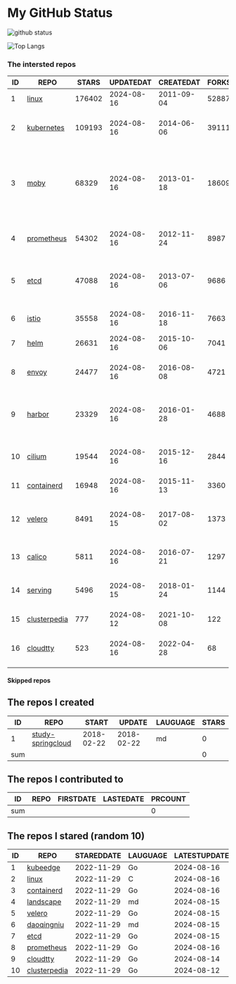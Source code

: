 # My GitHub Status

<img src="https://github-readme-stats-1.yihong0618.vercel.app/api?username=daoqingniu&show_icons=true&&&hide_title=true&count_private=true" alt="github status" />

![Top Langs](https://github-readme-stats-1.yihong0618.vercel.app/api/top-langs/?username=daoqingniu&layout=compact)

<!--START_SECTION:github_repos-->
### The intersted repos
| ID |                              REPO                               | STARS  | UPDATEDAT  | CREATEDAT  | FORKSCOUNT |                                                DESCRIPTIONS                                                |
|----|-----------------------------------------------------------------|--------|------------|------------|------------|------------------------------------------------------------------------------------------------------------|
|  1 | [linux](https://github.com/torvalds/linux)                      | 176402 | 2024-08-16 | 2011-09-04 |      52887 | Linux kernel source tree                                                                                   |
|  2 | [kubernetes](https://github.com/kubernetes/kubernetes)          | 109193 | 2024-08-16 | 2014-06-06 |      39111 | Production-Grade Container Scheduling and Management                                                       |
|  3 | [moby](https://github.com/moby/moby)                            |  68329 | 2024-08-16 | 2013-01-18 |      18609 | The Moby Project - a collaborative project for the container ecosystem to assemble container-based systems |
|  4 | [prometheus](https://github.com/prometheus/prometheus)          |  54302 | 2024-08-16 | 2012-11-24 |       8987 | The Prometheus monitoring system and time series database.                                                 |
|  5 | [etcd](https://github.com/etcd-io/etcd)                         |  47088 | 2024-08-16 | 2013-07-06 |       9686 | Distributed reliable key-value store for the most critical data of a distributed system                    |
|  6 | [istio](https://github.com/istio/istio)                         |  35558 | 2024-08-16 | 2016-11-18 |       7663 | Connect, secure, control, and observe services.                                                            |
|  7 | [helm](https://github.com/helm/helm)                            |  26631 | 2024-08-16 | 2015-10-06 |       7041 | The Kubernetes Package Manager                                                                             |
|  8 | [envoy](https://github.com/envoyproxy/envoy)                    |  24477 | 2024-08-16 | 2016-08-08 |       4721 | Cloud-native high-performance edge/middle/service proxy                                                    |
|  9 | [harbor](https://github.com/goharbor/harbor)                    |  23329 | 2024-08-16 | 2016-01-28 |       4688 | An open source trusted cloud native registry project that stores, signs, and scans content.                |
| 10 | [cilium](https://github.com/cilium/cilium)                      |  19544 | 2024-08-16 | 2015-12-16 |       2844 | eBPF-based Networking, Security, and Observability                                                         |
| 11 | [containerd](https://github.com/containerd/containerd)          |  16948 | 2024-08-16 | 2015-11-13 |       3360 | An open and reliable container runtime                                                                     |
| 12 | [velero](https://github.com/vmware-tanzu/velero)                |   8491 | 2024-08-15 | 2017-08-02 |       1373 | Backup and migrate Kubernetes applications and their persistent volumes                                    |
| 13 | [calico](https://github.com/projectcalico/calico)               |   5811 | 2024-08-16 | 2016-07-21 |       1297 | Cloud native networking and network security                                                               |
| 14 | [serving](https://github.com/knative/serving)                   |   5496 | 2024-08-15 | 2018-01-24 |       1144 | Kubernetes-based, scale-to-zero, request-driven compute                                                    |
| 15 | [clusterpedia](https://github.com/clusterpedia-io/clusterpedia) |    777 | 2024-08-12 | 2021-10-08 |        122 | The Encyclopedia of Kubernetes clusters                                                                    |
| 16 | [cloudtty](https://github.com/cloudtty/cloudtty)                |    523 | 2024-08-16 | 2022-04-28 |         68 | A Friendly Kubernetes CloudShell (Web Terminal) !                                                          |



#### Skipped repos
<!--END_SECTION:github_repos-->

<!--START_SECTION:my_github-->
## The repos I created
| ID  |                                 REPO                                 |   START    |   UPDATE   | LAUGUAGE | STARS |
|-----|----------------------------------------------------------------------|------------|------------|----------|-------|
|   1 | [study-springcloud](https://github.com/daoqingniu/study-springcloud) | 2018-02-22 | 2018-02-22 | md       |     0 |
| sum |                                                                      |            |            |          |     0 |

## The repos I contributed to
| ID  | REPO | FIRSTDATE | LASTEDATE | PRCOUNT |
|-----|------|-----------|-----------|---------|
| sum |      |           |           |       0 |

## The repos I stared (random 10)
| ID |                              REPO                               | STAREDDATE | LAUGUAGE | LATESTUPDATE |
|----|-----------------------------------------------------------------|------------|----------|--------------|
|  1 | [kubeedge](https://github.com/kubeedge/kubeedge)                | 2022-11-29 | Go       | 2024-08-16   |
|  2 | [linux](https://github.com/torvalds/linux)                      | 2022-11-29 | C        | 2024-08-16   |
|  3 | [containerd](https://github.com/containerd/containerd)          | 2022-11-29 | Go       | 2024-08-16   |
|  4 | [landscape](https://github.com/cncf/landscape)                  | 2022-11-29 | md       | 2024-08-15   |
|  5 | [velero](https://github.com/vmware-tanzu/velero)                | 2022-11-29 | Go       | 2024-08-15   |
|  6 | [daoqingniu](https://github.com/daoqingniu/daoqingniu)          | 2022-11-29 | md       | 2024-08-15   |
|  7 | [etcd](https://github.com/etcd-io/etcd)                         | 2022-11-29 | Go       | 2024-08-15   |
|  8 | [prometheus](https://github.com/prometheus/prometheus)          | 2022-11-29 | Go       | 2024-08-16   |
|  9 | [cloudtty](https://github.com/cloudtty/cloudtty)                | 2022-11-29 | Go       | 2024-08-14   |
| 10 | [clusterpedia](https://github.com/clusterpedia-io/clusterpedia) | 2022-11-29 | Go       | 2024-08-12   |

<!--END_SECTION:my_github-->
